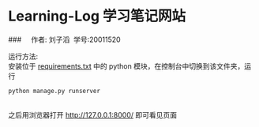 # Learning-Log 学习笔记网站
###&nbsp;&nbsp;&nbsp;&nbsp; 作者: 刘子滔&nbsp;&nbsp;学号:20011520


运行方法:<br>
安装位于 [requirements.txt](requirements.txt) 中的 python 模块，在控制台中切换到该文件夹，运行<br>
```
python manage.py runserver
```
<br>之后用浏览器打开 http://127.0.0.1:8000/ 即可看见页面
    
